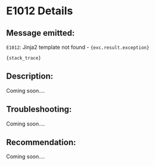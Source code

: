 # E1012 Details

## Message emitted:

`E1012`: Jinja2 template not found - ``{exc.result.exception}``
```
{stack_trace}
```

## Description:

Coming soon....

## Troubleshooting:

Coming soon....

## Recommendation:

Coming soon....